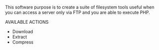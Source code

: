 This software purpose is to create a suite of filesystem tools useful when
you can access a server only via FTP and you are able to execute PHP.

AVAILABLE ACTIONS

- Download
- Extract
- Compress